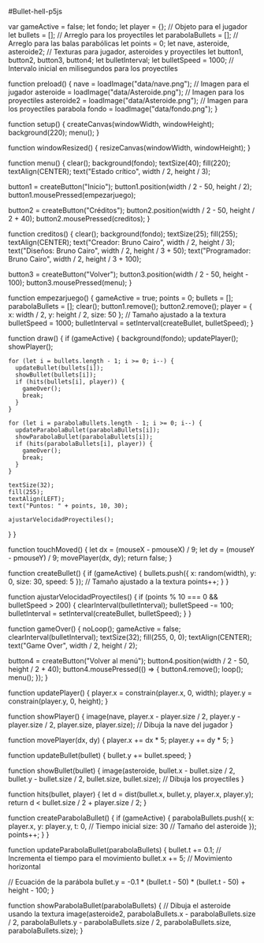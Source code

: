 #Bullet-hell-p5js

var gameActive = false; 
let fondo;
let player = {}; // Objeto para el jugador
let bullets = []; // Arreglo para los proyectiles
let parabolaBullets = []; // Arreglo para las balas parabólicas
let points = 0;
let nave, asteroide, asteroide2; // Texturas para jugador, asteroides y proyectiles
let button1, button2, button3, button4;
let bulletInterval;
let bulletSpeed = 1000; // Intervalo inicial en milisegundos para los proyectiles

function preload() {
  nave = loadImage("data/nave.png"); // Imagen para el jugador
  asteroide = loadImage("data/Asteroide.png"); // Imagen para los proyectiles
  asteroide2 = loadImage("data/Asteroide.png"); // Imagen para los proyectiles parabola
  fondo = loadImage("data/fondo.png");
}

function setup() {
  createCanvas(windowWidth, windowHeight); 
  background(220);
  menu();
}

function windowResized() {
  resizeCanvas(windowWidth, windowHeight);
}

function menu() {
  clear();
  background(fondo);
  textSize(40); 
  fill(220); 
  textAlign(CENTER);
  text("Estado crítico", width / 2, height / 3); 

  button1 = createButton("Inicio");
  button1.position(width / 2 - 50, height / 2);
  button1.mousePressed(empezarjuego);

  button2 = createButton("Créditos");
  button2.position(width / 2 - 50, height / 2 + 40);
  button2.mousePressed(creditos);
}

function creditos() {
  clear();
  background(fondo);
  textSize(25);
  fill(255);
  textAlign(CENTER);
  text("Creador: Bruno Cairo", width / 2, height / 3);
  text("Diseños: Bruno Cairo", width / 2, height / 3 + 50);
  text("Programador: Bruno Cairo", width / 2, height / 3 + 100);

  button3 = createButton("Volver");
  button3.position(width / 2 - 50, height - 100);
  button3.mousePressed(menu);
}

function empezarjuego() {
  gameActive = true;
  points = 0;
  bullets = [];
  parabolaBullets = [];
  clear();
  button1.remove();
  button2.remove();
  player = { x: width / 2, y: height / 2, size: 50 }; // Tamaño ajustado a la textura
  bulletSpeed = 1000;
  bulletInterval = setInterval(createBullet, bulletSpeed);
}

function draw() {
  if (gameActive) {
    background(fondo);
    updatePlayer();
    showPlayer();

    for (let i = bullets.length - 1; i >= 0; i--) {
      updateBullet(bullets[i]);
      showBullet(bullets[i]);
      if (hits(bullets[i], player)) {
        gameOver();
        break;
      }
    }
    
    for (let i = parabolaBullets.length - 1; i >= 0; i--) {
      updateParabolaBullet(parabolaBullets[i]);
      showParabolaBullet(parabolaBullets[i]);
      if (hits(parabolaBullets[i], player)) {
        gameOver();
        break;
      }
    }

    textSize(32);
    fill(255);
    textAlign(LEFT);
    text("Puntos: " + points, 10, 30);

    ajustarVelocidadProyectiles();
  }
}

function touchMoved() {
  let dx = (mouseX - pmouseX) / 9;
  let dy = (mouseY - pmouseY) / 9;
  movePlayer(dx, dy);
  return false;
}

function createBullet() {
  if (gameActive) {
    bullets.push({ x: random(width), y: 0, size: 30, speed: 5 }); // Tamaño ajustado a la textura
    points++;
  }
}

function ajustarVelocidadProyectiles() {
  if (points % 10 === 0 && bulletSpeed > 200) {
    clearInterval(bulletInterval);
    bulletSpeed -= 100;
    bulletInterval = setInterval(createBullet, bulletSpeed);
  }
}

function gameOver() {
  noLoop();
  gameActive = false;
  clearInterval(bulletInterval);
  textSize(32);
  fill(255, 0, 0);
  textAlign(CENTER);
  text("Game Over", width / 2, height / 2);

  button4 = createButton("Volver al menú");
  button4.position(width / 2 - 50, height / 2 + 40);
  button4.mousePressed(() => {
    button4.remove();
    loop();
    menu();
  });
}

function updatePlayer() {
  player.x = constrain(player.x, 0, width);
  player.y = constrain(player.y, 0, height);
}

function showPlayer() {
  image(nave, player.x - player.size / 2, player.y - player.size / 2, player.size, player.size); // Dibuja la nave del jugador
}

function movePlayer(dx, dy) {
  player.x += dx * 5;
  player.y += dy * 5;
}

function updateBullet(bullet) {
  bullet.y += bullet.speed;
}

function showBullet(bullet) {
  image(asteroide, bullet.x - bullet.size / 2, bullet.y - bullet.size / 2, bullet.size, bullet.size); // Dibuja los proyectiles
}

function hits(bullet, player) {
  let d = dist(bullet.x, bullet.y, player.x, player.y);
  return d < bullet.size / 2 + player.size / 2;
}

function createParabolaBullet() {
  if (gameActive) {
    parabolaBullets.push({ 
      x: player.x, 
      y: player.y, 
      t: 0, // Tiempo inicial
      size: 30 // Tamaño del asteroide
    });
    points++;
  }
}

function updateParabolaBullet(parabolaBullets) {
  bullet.t += 0.1; // Incrementa el tiempo para el movimiento
  bullet.x += 5; // Movimiento horizontal

  // Ecuación de la parábola
  bullet.y = -0.1 * (bullet.t - 50) * (bullet.t - 50) + height - 100; 
}

function showParabolaBullet(parabolaBullets) {
  // Dibuja el asteroide usando la textura
  image(asteroide2, parabolaBullets.x - parabolaBullets.size / 2, parabolaBullets.y - parabolaBullets.size / 2, parabolaBullets.size, parabolaBullets.size); 
}

